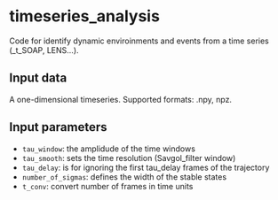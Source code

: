 # timeseries_analysis
Code for identify dynamic enviroinments and events from a time series 
(_t_SOAP, LENS...). 

## Input data
A one-dimensional timeseries. Supported formats: .npy, npz.

## Input parameters
* `tau_window`: the amplidude of the time windows
* `tau_smooth`: sets the time resolution (Savgol_filter window)
* `tau_delay`: is for ignoring the first tau_delay frames of the trajectory
* `number_of_sigmas`: defines the width of the stable states
* `t_conv`: convert number of frames in time units